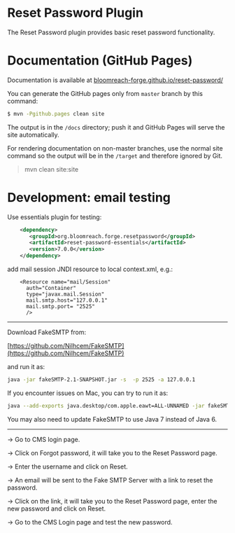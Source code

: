 # Reset Password Plugin

The Reset Password plugin provides basic reset password functionality. 


# Documentation (GitHub Pages)

Documentation is available at [bloomreach-forge.github.io/reset-password/](https://bloomreach-forge.github.io/reset-password/)

You can generate the GitHub pages only from ```master``` branch by this command:

```bash
$ mvn -Pgithub.pages clean site
```

The output is in the ```/docs``` directory; push it and GitHub Pages will serve the site automatically. 

For rendering documentation on non-master branches, use the normal site command so the output will be in the ```/target``` 
and therefore ignored by Git.

 > mvn clean site:site


 # Development: email testing
 Use essentials plugin for testing:
 
 ```xml
     <dependency>
        <groupId>org.bloomreach.forge.resetpassword</groupId>
        <artifactId>reset-password-essentials</artifactId>
        <version>7.0.0</version>       
     </dependency>
```
 
add mail session JNDI resource to local context.xml, e.g.:
 
```
    <Resource name="mail/Session" 
      auth="Container" 
      type="javax.mail.Session" 
      mail.smtp.host="127.0.0.1"
      mail.smtp.port= "2525"  
      />
```

___
Download  FakeSMTP from:

[https://github.com/Nilhcem/FakeSMTP](https://github.com/Nilhcem/FakeSMTP)

and run it as:

```bash
java -jar fakeSMTP-2.1-SNAPSHOT.jar -s  -p 2525 -a 127.0.0.1
```
If you encounter issues on Mac, you can try to run it as:

```bash
java --add-exports java.desktop/com.apple.eawt=ALL-UNNAMED -jar fakeSMTP-2.1-SNAPSHOT.jar -s -p 2525 -a 127.0.0.1
```

You may also need to update FakeSMTP to use Java 7 instead of Java 6.
___
-> Go to CMS login page.

-> Click on Forgot password, it will take you to the Reset Password page.

-> Enter the username and click on Reset.

-> An email will be sent to the Fake SMTP Server with a link to reset the password.

-> Click on the link, it will take you to the Reset Password page, enter the new password and click on Reset.

-> Go to the CMS Login page and test the new password.
